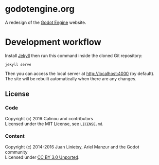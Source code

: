 # godotengine.org

A redesign of the [Godot Engine](http://godotengine.org) website.

# Development workflow

Install [Jekyll](http://jekyllrb.com/) then run this command inside the cloned
Git repository:

```
jekyll serve
```

Then you can access the local server at
[http://localhost:4000](http://localhost:4000) (by default). The site will be rebuilt
automatically when there are any changes.

## License

### Code

Copyright (c) 2016 Calinou and contributors  
Licensed under the MIT License, see `LICENSE.md`.

### Content

Copyright (c) 2014-2016 Juan Linietsy, Ariel Manzur and the Godot community  
Licensed under [CC BY 3.0 Unported](http://creativecommons.org/licenses/by/3.0/).
